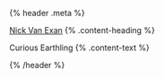 {% header .meta %}

[Nick Van Exan](/) {% .content-heading %}

Curious Earthling {% .content-text %}

{% /header %}
